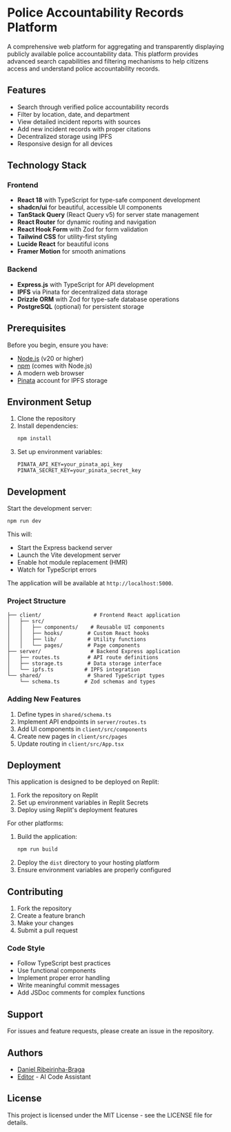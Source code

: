 # Police Accountability Records Platform

A comprehensive web platform for aggregating and transparently displaying publicly available police accountability data. This platform provides advanced search capabilities and filtering mechanisms to help citizens access and understand police accountability records.

## Features

- Search through verified police accountability records
- Filter by location, date, and department
- View detailed incident reports with sources
- Add new incident records with proper citations
- Decentralized storage using IPFS
- Responsive design for all devices

## Technology Stack

### Frontend
- **React 18** with TypeScript for type-safe component development
- **shadcn/ui** for beautiful, accessible UI components
- **TanStack Query** (React Query v5) for server state management
- **React Router** for dynamic routing and navigation
- **React Hook Form** with Zod for form validation
- **Tailwind CSS** for utility-first styling
- **Lucide React** for beautiful icons
- **Framer Motion** for smooth animations

### Backend
- **Express.js** with TypeScript for API development
- **IPFS** via Pinata for decentralized data storage
- **Drizzle ORM** with Zod for type-safe database operations
- **PostgreSQL** (optional) for persistent storage

## Prerequisites

Before you begin, ensure you have:
- [Node.js](https://nodejs.org/) (v20 or higher)
- [npm](https://www.npmjs.com/) (comes with Node.js)
- A modern web browser
- [Pinata](https://www.pinata.cloud/) account for IPFS storage

## Environment Setup

1. Clone the repository
2. Install dependencies:
   ```bash
   npm install
   ```
3. Set up environment variables:
   ```env
   PINATA_API_KEY=your_pinata_api_key
   PINATA_SECRET_KEY=your_pinata_secret_key
   ```

## Development

Start the development server:
```bash
npm run dev
```

This will:
- Start the Express backend server
- Launch the Vite development server
- Enable hot module replacement (HMR)
- Watch for TypeScript errors

The application will be available at `http://localhost:5000`.

### Project Structure

```
├── client/                 # Frontend React application
│   ├── src/
│   │   ├── components/    # Reusable UI components
│   │   ├── hooks/        # Custom React hooks
│   │   ├── lib/          # Utility functions
│   │   └── pages/        # Page components
├── server/                # Backend Express application
│   ├── routes.ts         # API route definitions
│   ├── storage.ts        # Data storage interface
│   └── ipfs.ts          # IPFS integration
└── shared/               # Shared TypeScript types
    └── schema.ts        # Zod schemas and types
```

### Adding New Features

1. Define types in `shared/schema.ts`
2. Implement API endpoints in `server/routes.ts`
3. Add UI components in `client/src/components`
4. Create new pages in `client/src/pages`
5. Update routing in `client/src/App.tsx`

## Deployment

This application is designed to be deployed on Replit:

1. Fork the repository on Replit
2. Set up environment variables in Replit Secrets
3. Deploy using Replit's deployment features

For other platforms:
1. Build the application:
   ```bash
   npm run build
   ```
2. Deploy the `dist` directory to your hosting platform
3. Ensure environment variables are properly configured

## Contributing

1. Fork the repository
2. Create a feature branch
3. Make your changes
4. Submit a pull request

### Code Style

- Follow TypeScript best practices
- Use functional components
- Implement proper error handling
- Write meaningful commit messages
- Add JSDoc comments for complex functions

## Support

For issues and feature requests, please create an issue in the repository.

## Authors

- [Daniel Ribeirinha-Braga](https://github.com/DBragz)
- [Editor](https://github.com/replit) - AI Code Assistant

## License

This project is licensed under the MIT License - see the LICENSE file for details.